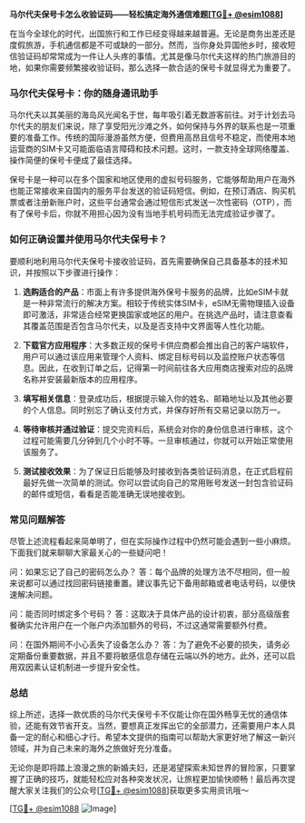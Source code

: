 **马尔代夫保号卡怎么收验证码——轻松搞定海外通信难题[[TG💪+ @esim1088](https://t.me/s/esim1088)]**

在当今全球化的时代，出国旅行和工作已经变得越来越普遍。无论是商务出差还是度假旅游，手机通信都是不可或缺的一部分。然而，当你身处异国他乡时，接收短信验证码却常常成为一件让人头疼的事情。尤其是像马尔代夫这样的热门旅游目的地，如果你需要频繁接收验证码，那么选择一款合适的保号卡就显得尤为重要了。

### 马尔代夫保号卡：你的随身通讯助手

马尔代夫以其美丽的海岛风光闻名于世，每年吸引着无数游客前往。对于计划去马尔代夫的朋友们来说，除了享受阳光沙滩之外，如何保持与外界的联系也是一项重要的准备工作。传统的国际漫游虽然方便，但费用高昂且信号不稳定，而使用本地运营商的SIM卡又可能面临语言障碍和技术问题。这时，一款支持全球网络覆盖、操作简便的保号卡便成了最佳选择。

保号卡是一种可以在多个国家和地区使用的虚拟号码服务，它能够帮助用户在海外也能正常接收来自国内的服务平台发送的验证码短信。例如，在预订酒店、购买机票或者注册新账户时，这些平台通常会通过短信形式发送一次性密码（OTP），而有了保号卡后，你就不用担心因为没有当地手机号码而无法完成验证步骤了。

### 如何正确设置并使用马尔代夫保号卡？

要顺利地利用马尔代夫保号卡接收验证码，首先需要确保自己具备基本的技术知识，并按照以下步骤进行操作：

1. **选购适合的产品**：市面上有许多提供海外保号卡服务的品牌，比如eSIM卡就是一种非常流行的解决方案。相较于传统实体SIM卡，eSIM无需物理插入设备即可激活，非常适合经常更换国家或地区的用户。在挑选产品时，请注意查看其覆盖范围是否包含马尔代夫，以及是否支持中文界面等人性化功能。

2. **下载官方应用程序**：大多数正规的保号卡供应商都会推出自己的客户端软件，用户可以通过该应用来管理个人资料、绑定目标号码以及监控账户状态等信息。因此，在收到订单之后，记得第一时间前往各大应用商店搜索对应的品牌名称并安装最新版本的应用程序。

3. **填写相关信息**：登录成功后，根据提示输入你的姓名、邮箱地址以及其他必要的个人信息。同时别忘了确认支付方式，并保存好所有交易记录以防万一。

4. **等待审核并通过验证**：提交完资料后，系统会对你的身份信息进行审核，这个过程可能需要几分钟到几个小时不等。一旦审核通过，你就可以开始正常使用该服务了。

5. **测试接收效果**：为了保证日后能够及时接收到各类验证码消息，在正式启程前最好先做一次简单的测试。你可以尝试向自己的常用账号发送一封包含验证码的邮件或短信，看看是否能准确无误地接收到。

### 常见问题解答

尽管上述流程看起来简单明了，但在实际操作过程中仍然可能会遇到一些小麻烦。下面我们就来聊聊大家最关心的一些疑问吧！

问：如果忘记了自己的密码怎么办？
答：每个品牌的处理方法不尽相同，但一般来说都可以通过找回密码链接重置。建议事先记下备用邮箱或者电话号码，以便快速解决问题。

问：能否同时绑定多个号码？
答：这取决于具体产品的设计初衷，部分高级版套餐确实允许用户在一个账户内添加额外的号码，不过这通常需要额外付费。

问：在国外期间不小心丢失了设备怎么办？
答：为了避免不必要的损失，请务必定期备份重要数据，并且不要将敏感信息存储在云端以外的地方。此外，还可以启用双因素认证机制进一步提升安全性。

### 总结

综上所述，选择一款优质的马尔代夫保号卡不仅能让你在国外畅享无忧的通信体验，还能有效节省开支。当然，要想真正发挥出它的全部潜力，还需要用户本人具备一定的耐心和细心才行。希望本文提供的指南可以帮助大家更好地了解这一新兴领域，并为自己未来的海外之旅做好充分准备。

无论你是即将踏上浪漫之旅的新婚夫妇，还是渴望探索未知世界的冒险家，只要掌握了正确的技巧，就能轻松应对各种突发状况，让旅程更加愉快顺畅！最后再次提醒大家关注我们的公众号[[TG💪+ @esim1088](https://t.me/s/esim1088)]获取更多实用资讯哦～ 

[[TG💪+ @esim1088](https://t.me/s/esim1088) ![Image](https://i.postimg.cc/4NQfJmqS/Snipaste-2025-05-13-00-14-12.png)]